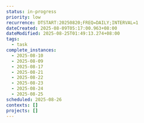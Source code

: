 ```yaml
---
status: in-progress
priority: low
recurrence: DTSTART:20250820;FREQ=DAILY;INTERVAL=1
dateCreated: 2025-08-09T05:17:00.963+08:00
dateModified: 2025-08-25T01:49:13.274+08:00
tags:
  - task
complete_instances:
  - 2025-08-10
  - 2025-08-09
  - 2025-08-17
  - 2025-08-21
  - 2025-08-22
  - 2025-08-23
  - 2025-08-24
  - 2025-08-25
scheduled: 2025-08-26
contexts: []
projects: []
---
```


